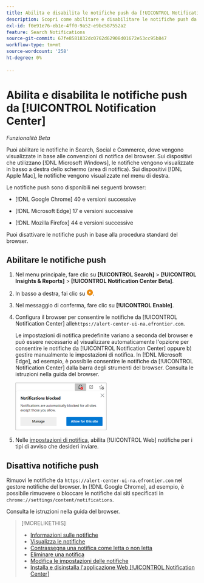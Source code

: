 ```yaml
---
title: Abilita e disabilita le notifiche push da [!UICONTROL Notification Center]
description: Scopri come abilitare e disabilitare le notifiche push da [!UICONTROL Notification Center].
exl-id: f0e91e76-eb1e-4ff0-9a52-e9bc587552a2
feature: Search Notifications
source-git-commit: 67fe8581832dc0762d62908d01672e53cc95b847
workflow-type: tm+mt
source-wordcount: '258'
ht-degree: 0%

---
```


# Abilita e disabilita le notifiche push da [!UICONTROL Notification Center]

*Funzionalità Beta*

Puoi abilitare le notifiche in Search, Social e Commerce, dove vengono visualizzate in base alle convenzioni di notifica del browser. Sui dispositivi che utilizzano [!DNL Microsoft Windows], le notifiche vengono visualizzate in basso a destra dello schermo (area di notifica). Sui dispositivi [!DNL Apple Mac], le notifiche vengono visualizzate nel menu di destra.

Le notifiche push sono disponibili nei seguenti browser:

* [!DNL Google Chrome] 40 e versioni successive

* [!DNL Microsoft Edge] 17 e versioni successive

* [!DNL Mozilla Firefox] 44 e versioni successive

Puoi disattivare le notifiche push in base alla procedura standard del browser.

## Abilitare le notifiche push

1. Nel menu principale, fare clic su **[!UICONTROL Search]** > **[!UICONTROL Insights & Reports]** > **[!UICONTROL Notification Center Beta]**.

2. In basso a destra, fai clic su ![Abilita notifiche push](/help/search-social-commerce/assets/notifications-push.png "Abilita notifiche push").

3. Nel messaggio di conferma, fare clic su **[!UICONTROL Enable]**.

4. Configura il browser per consentire le notifiche da [!UICONTROL Notification Center] alle`https://alert-center-ui-na.efrontier.com`.

   Le impostazioni di notifica predefinite variano a seconda del browser e può essere necessario a) visualizzare automaticamente l&#39;opzione per consentire le notifiche da [!UICONTROL Notification Center] oppure b) gestire manualmente le impostazioni di notifica. In [!DNL Microsoft Edge], ad esempio, è possibile consentire le notifiche da [!UICONTROL Notification Center] dalla barra degli strumenti del browser. Consulta le istruzioni nella guida del browser.

   ![Dove gestire le impostazioni di notifica in Microsoft Edge](/help/search-social-commerce/assets/notifications-blocked-dialog.png "Dove gestire le impostazioni di notifica in Microsoft Edge")

5. Nelle [impostazioni di notifica](notification-edit.md), abilita [!UICONTROL Web] notifiche per i tipi di avviso che desideri inviare.

## Disattiva notifiche push

Rimuovi le notifiche da `https://alert-center-ui-na.efrontier.com` nel gestore notifiche del browser. In [!DNL Google Chrome], ad esempio, è possibile rimuovere o bloccare le notifiche dai siti specificati in `chrome://settings/content/notifications`.

Consulta le istruzioni nella guida del browser.

>[!MORELIKETHIS]
>
>* [Informazioni sulle notifiche](/help/search-social-commerce/notifications/notification-about.md)
>* [Visualizza le notifiche](notification-view.md)
>* [Contrassegna una notifica come letta o non letta](notification-mark-read-unread.md)
>* [Eliminare una notifica](notification-delete.md)
>* [Modifica le impostazioni delle notifiche](notification-edit.md)
>* [Installa e disinstalla l&#39;applicazione Web [!UICONTROL Notification Center]](notification-app-install-uninstall.md)
